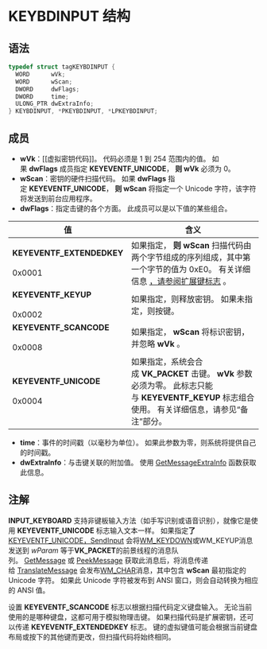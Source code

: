 # KEYBDINPUT 结构 
## 语法
```C++
typedef struct tagKEYBDINPUT {
  WORD      wVk;
  WORD      wScan;
  DWORD     dwFlags;
  DWORD     time;
  ULONG_PTR dwExtraInfo;
} KEYBDINPUT, *PKEYBDINPUT, *LPKEYBDINPUT;
```
## 成员
- **wVk**：[[虚拟密钥代码]]。 代码必须是 1 到 254 范围内的值。 如果 **dwFlags** 成员指定 **KEYEVENTF_UNICODE**， **则 wVk** 必须为 0。
- **wScan**：密钥的硬件扫描代码。 如果 **dwFlags** 指定 **KEYEVENTF_UNICODE**， **则 wScan** 将指定一个 Unicode 字符，该字符将发送到前台应用程序。
- **dwFlags**：指定击键的各个方面。 此成员可以是以下值的某些组合。

| 值                                       | 含义                                                                                                                                                                        |
| --------------------------------------- | ------------------------------------------------------------------------------------------------------------------------------------------------------------------------- |
| **KEYEVENTF_EXTENDEDKEY**<br><br>0x0001 | 如果指定， **则 wScan** 扫描代码由两个字节组成的序列组成，其中第一个字节的值为 0xE0。 有关详细信息 [，请参阅扩展键标志](https://learn.microsoft.com/zh-cn/windows/win32/inputdev/about-keyboard-input#extended-key-flag) 。 |
| **KEYEVENTF_KEYUP**<br><br>0x0002       | 如果指定，则释放密钥。 如果未指定，则按键。                                                                                                                                                    |
| **KEYEVENTF_SCANCODE**<br><br>0x0008    | 如果指定， **wScan** 将标识密钥，并忽略 **wVk** 。                                                                                                                                       |
| **KEYEVENTF_UNICODE**<br><br>0x0004     | 如果指定，系统会合成 **VK_PACKET** 击键。 **wVk** 参数必须为零。 此标志只能与 **KEYEVENTF_KEYUP** 标志组合使用。 有关详细信息，请参见“备注”部分。                                                                         |

- **time**：事件的时间戳（以毫秒为单位）。 如果此参数为零，则系统将提供自己的时间戳。
- **dwExtraInfo**：与击键关联的附加值。 使用 [GetMessageExtraInfo](https://learn.microsoft.com/zh-cn/windows/desktop/api/winuser/nf-winuser-getmessageextrainfo) 函数获取此信息。
## 注解

**INPUT_KEYBOARD** 支持非键板输入方法（如手写识别或语音识别），就像它是使用 **KEYEVENTF_UNICODE** 标志输入文本一样。 如果指定[](https://learn.microsoft.com/zh-cn/windows/desktop/inputdev/wm-keyup)**了**[KEYEVENTF_UNICODE，SendInput](https://learn.microsoft.com/zh-cn/windows/desktop/api/winuser/nf-winuser-sendinput) 会将[WM_KEYDOWN](https://learn.microsoft.com/zh-cn/windows/desktop/inputdev/wm-keydown)或WM_KEYUP消息发送到 _wParam_ 等于**VK_PACKET**的前景线程的消息队列。 [GetMessage](https://learn.microsoft.com/zh-cn/windows/desktop/api/winuser/nf-winuser-getmessage) 或 [PeekMessage](https://learn.microsoft.com/zh-cn/windows/desktop/api/winuser/nf-winuser-peekmessagea) 获取此消息后，将消息传递给 [TranslateMessage](https://learn.microsoft.com/zh-cn/windows/desktop/api/winuser/nf-winuser-translatemessage) 会发布[WM_CHAR](https://learn.microsoft.com/zh-cn/windows/desktop/inputdev/wm-char)消息，其中包含 **wScan** 最初指定的 Unicode 字符。 如果此 Unicode 字符被发布到 ANSI 窗口，则会自动转换为相应的 ANSI 值。

设置 **KEYEVENTF_SCANCODE** 标志以根据扫描代码定义键盘输入。 无论当前使用的是哪种键盘，这都可用于模拟物理击键。 如果扫描代码是扩展密钥，还可以传递 **KEYEVENTF_EXTENDEDKEY** 标志。 键的虚拟键值可能会根据当前键盘布局或按下的其他键而更改，但扫描代码将始终相同。